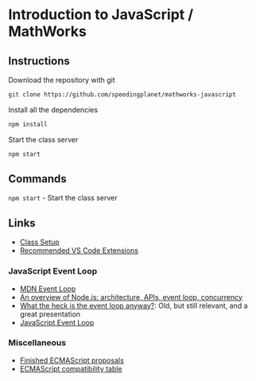 # Introduction to JavaScript / MathWorks

## Instructions

Download the repository with git

```bash
git clone https://github.com/speedingplanet/mathworks-javascript
```

Install all the dependencies

```bash
npm install
```

Start the class server

```bash
npm start
```

## Commands

`npm start` - Start the class server

## Links

- [Class Setup](https://github.com/speedingplanet/class-setup/blob/master/general-setup.md)
- [Recommended VS Code Extensions](https://github.com/speedingplanet/class-setup/blob/master/vs-code-extensions.md)

### JavaScript Event Loop

- [MDN Event Loop](https://developer.mozilla.org/en-US/docs/Web/JavaScript/EventLoop)
- [An overview of Node.js: architecture, APIs, event loop, concurrency](https://2ality.com/2022/09/nodejs-overview.html)
- [What the heck is the event loop anyway?](https://www.youtube.com/watch?v=8aGhZQkoFbQ): Old, but still relevant, and a great presentation
- [JavaScript Event Loop](https://www.javascripttutorial.net/javascript-event-loop/)

### Miscellaneous

- [Finished ECMAScript proposals](https://github.com/tc39/proposals/blob/HEAD/finished-proposals.md)
- [ECMAScript compatibility table](https://kangax.github.io/compat-table/es6/)
